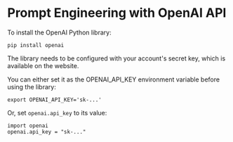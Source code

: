 # Prompt Engineering with OpenAI API

To install the OpenAI Python library:

```
pip install openai
```

The library needs to be configured with your account's secret key, which is available on the website.

You can either set it as the OPENAI_API_KEY environment variable before using the library:

```
export OPENAI_API_KEY='sk-...'
````

Or, set `openai.api_key` to its value:

```
import openai
openai.api_key = "sk-..."
```